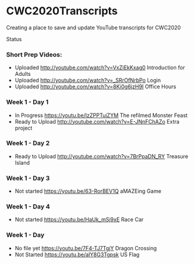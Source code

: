 # CWC2020Transcripts
Creating a place to save and update YouTube transcripts for CWC2020

Status
### Short Prep Videos:
 - Uploaded  http://youtube.com/watch?v=VxZiEkKxag0 Introduction for Adults
 - Uploaded  http://youtube.com/watch?v=_SRrOfNrbPo Login
 - Uploaded  http://youtube.com/watch?v=8Ki0g6jzH9I Office Hours
### Week 1 - Day 1
- In Progress https://youtu.be/lzZPPTuiZYM The refilmed Monster Feast
- Ready to Upload  http://youtube.com/watch?v=E-JNnFChAZo Extra project 
### Week 1 - Day 2
 - Ready to Upload  http://youtube.com/watch?v=7BrPpaDN_RY Treasure Island
### Week 1 - Day 3
 - Not started https://youtu.be/63-RorBEV1Q aMAZEing Game
### Week 1 - Day 4
 - Not started https://youtu.be/HaUk_mSj9xE Race Car
 ### Week 1 - Day 
 - No file yet https://youtu.be/7F4-TJ7TgjY Dragon Crossing
 - Not Started https://youtu.be/alY8G3Tgpsk US Flag
